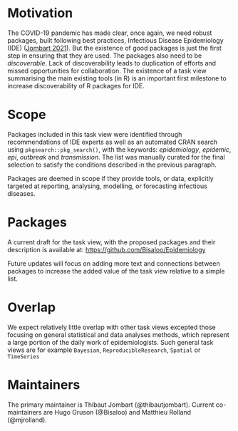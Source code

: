 # Motivation

The COVID-19 pandemic has made clear, once again, we need robust packages, built
following best practices, Infectious Disease Epidemiology (IDE) ([Jombart
2021](https://doi.org/10.1016/S1473-3099(20)30996-8)). But the existence of good
packages is just the first step in ensuring that they are used. The packages
also need to be *discoverable*. Lack of discoverability leads to duplication of
efforts and missed opportunities for collaboration. The existence of a task view
summarising the main existing tools (in R) is an important first milestone to
increase discoverability of R packages for IDE.

# Scope

Packages included in this task view were identified through recommendations of
IDE experts as well as an automated CRAN search using `pkgsearch::pkg_search()`,
with the keywords: *epidemiology*, *epidemic*, *epi*, *outbreak* and
*transmission*. The list was manually curated for the final selection to satisfy
the conditions described in the previous paragraph.

Packages are deemed in scope if they provide tools, or data, explicitly targeted
at reporting, analysing, modelling, or forecasting infectious diseases.

# Packages

A current draft for the task view, with the proposed packages and their
description is available at: <https://github.com/Bisaloo/Epidemiology>

Future updates will focus on adding more text and connections between packages
to increase the added value of the task view relative to a simple list.

# Overlap

We expect relatively little overlap with other task views excepted those
focusing on general statistical and data analyses methods, which represent a
large portion of the daily work of epidemiologists. Such general task views are
for example `Bayesian`, `ReproducibleResearch`, `Spatial` or `TimeSeries`

# Maintainers

The primary maintainer is Thibaut Jombart (@thibautjombart). Current
co-maintainers are Hugo Gruson (@Bisaloo) and Matthieu Rolland (@mjrolland).
